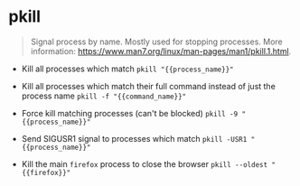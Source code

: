 # pkill
> Signal process by name.
> Mostly used for stopping processes.
> More information: <https://www.man7.org/linux/man-pages/man1/pkill.1.html>.

- Kill all processes which match
`pkill "{{process_name}}"`

- Kill all processes which match their full command instead of just the process name
`pkill -f "{{command_name}}"`

- Force kill matching processes (can't be blocked)
`pkill -9 "{{process_name}}"`

- Send SIGUSR1 signal to processes which match
`pkill -USR1 "{{process_name}}"`

- Kill the main `firefox` process to close the browser
`pkill --oldest "{{firefox}}"`
